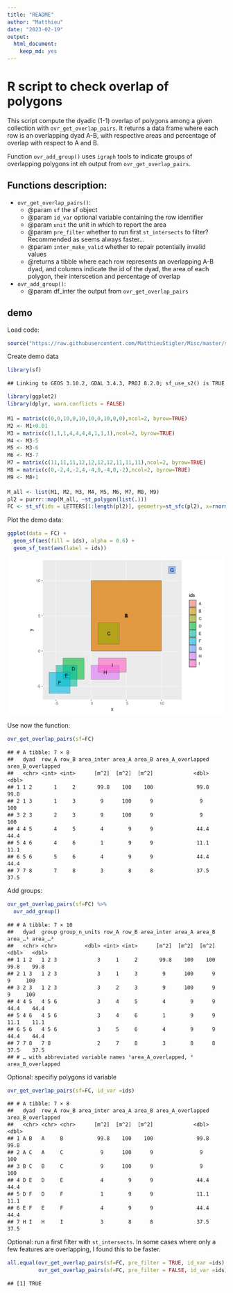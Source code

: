 ```yaml
---
title: "README"
author: "Matthieu"
date: "2023-02-19"
output:
  html_document:
    keep_md: yes
---
```




# R script to check overlap of polygons

This script compute the dyadic (1-1) overlap of polygons among a given collection with `ovr_get_overlap_pairs`. It returns a data frame where each row is an overlapping dyad A-B, with respective areas and percentage of overlap with respect to A and B. 

Function `ovr_add_group()`  uses `igraph` tools to indicate groups of overlapping polygons int eh output from `ovr_get_overlap_pairs`. 

## Functions description:

- `ovr_get_overlap_pairs()`:
  - @param `sf` the sf object
  - @param `id_var` optional variable containing the row identifier
  - @param `unit` the unit in which to report the area
  - @param `pre_filter` whether to run first `st_intersects` to filter? Recommended as seems always
  faster...
  - @param `inter_make_valid` whether to repair potentially invalid values
  - @returns a tibble where each row represents an overlapping A-B dyad,  and columns indicate the id of the dyad, the area of each polygon, their interscetion and  percentage of overlap
- `ovr_add_group()`:
  - @param df_inter the output from `ovr_get_overlap_pairs`

## demo


Load code:

```r
source("https://raw.githubusercontent.com/MatthieuStigler/Misc/master/spatial/check_overlap/check_overlap.R")
```


Create demo data


```r
library(sf)
```

```
## Linking to GEOS 3.10.2, GDAL 3.4.3, PROJ 8.2.0; sf_use_s2() is TRUE
```

```r
library(ggplot2)
library(dplyr, warn.conflicts = FALSE)
  
M1 = matrix(c(0,0,10,0,10,10,0,10,0,0),ncol=2, byrow=TRUE)
M2 <- M1+0.01
M3 = matrix(c(1,1,1,4,4,4,4,1,1,1),ncol=2, byrow=TRUE)
M4 <- M3-5
M5 <- M3-6
M6 <- M3-7
M7 = matrix(c(11,11,11,12,12,12,12,11,11,11),ncol=2, byrow=TRUE)
M8 = matrix(c(0,-2,4,-2,4,-4,0,-4,0,-2),ncol=2, byrow=TRUE)
M9 <- M8+1

M_all <- list(M1, M2, M3, M4, M5, M6, M7, M8, M9)
pl2 = purrr::map(M_all, ~st_polygon(list(.)))
FC <- st_sf(ids = LETTERS[1:length(pl2)], geometry=st_sfc(pl2), x=rnorm(length(pl2)))
```

Plot the demo data:


```r
ggplot(data = FC) +
  geom_sf(aes(fill = ids), alpha = 0.6) +
  geom_sf_text(aes(label = ids))
```

![](README_files/figure-html/fig_data_raw-1.png)<!-- -->

Use now the function:


```r
ovr_get_overlap_pairs(sf=FC)
```

```
## # A tibble: 7 × 8
##   dyad  row_A row_B area_inter area_A area_B area_A_overlapped area_B_overlapped
##   <chr> <int> <int>      [m^2]  [m^2]  [m^2]             <dbl>             <dbl>
## 1 1 2       1     2       99.8    100    100              99.8              99.8
## 2 1 3       1     3        9      100      9               9               100  
## 3 2 3       2     3        9      100      9               9               100  
## 4 4 5       4     5        4        9      9              44.4              44.4
## 5 4 6       4     6        1        9      9              11.1              11.1
## 6 5 6       5     6        4        9      9              44.4              44.4
## 7 7 8       7     8        3        8      8              37.5              37.5
```

Add groups:


```r
ovr_get_overlap_pairs(sf=FC) %>% 
  ovr_add_group()
```

```
## # A tibble: 7 × 10
##   dyad  group group_n_units row_A row_B area_inter area_A area_B area_…¹ area_…²
##   <chr> <chr>         <dbl> <int> <int>      [m^2]  [m^2]  [m^2]   <dbl>   <dbl>
## 1 1 2   1 2 3             3     1     2       99.8    100    100    99.8    99.8
## 2 1 3   1 2 3             3     1     3        9      100      9     9     100  
## 3 2 3   1 2 3             3     2     3        9      100      9     9     100  
## 4 4 5   4 5 6             3     4     5        4        9      9    44.4    44.4
## 5 4 6   4 5 6             3     4     6        1        9      9    11.1    11.1
## 6 5 6   4 5 6             3     5     6        4        9      9    44.4    44.4
## 7 7 8   7 8               2     7     8        3        8      8    37.5    37.5
## # … with abbreviated variable names ¹​area_A_overlapped, ²​area_B_overlapped
```

Optional: specifiy polygons id variable


```r
ovr_get_overlap_pairs(sf=FC, id_var =ids)
```

```
## # A tibble: 7 × 8
##   dyad  row_A row_B area_inter area_A area_B area_A_overlapped area_B_overlapped
##   <chr> <chr> <chr>      [m^2]  [m^2]  [m^2]             <dbl>             <dbl>
## 1 A B   A     B           99.8    100    100              99.8              99.8
## 2 A C   A     C            9      100      9               9               100  
## 3 B C   B     C            9      100      9               9               100  
## 4 D E   D     E            4        9      9              44.4              44.4
## 5 D F   D     F            1        9      9              11.1              11.1
## 6 E F   E     F            4        9      9              44.4              44.4
## 7 H I   H     I            3        8      8              37.5              37.5
```

Optional: run a first filter with `st_intersects`. In some cases where only a few features are overlapping, I found this to be faster. 


```r
all.equal(ovr_get_overlap_pairs(sf=FC, pre_filter = TRUE, id_var =ids) |> arrange(row_A, row_B),
          ovr_get_overlap_pairs(sf=FC, pre_filter = FALSE, id_var =ids)|> arrange(row_A, row_B))
```

```
## [1] TRUE
```


